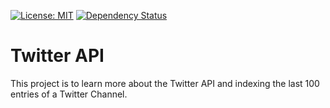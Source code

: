 [![License: MIT](https://img.shields.io/badge/License-MIT-yellow.svg)](https://opensource.org/licenses/MIT) [![Dependency Status](https://www.versioneye.com/user/projects/59b51ee1368b08003311bd9d/badge.svg?style=flat-square)](https://www.versioneye.com/user/projects/59b51ee1368b08003311bd9d)

# Twitter API

This project is to learn more about the Twitter API and indexing the last 100 entries of a Twitter Channel.

